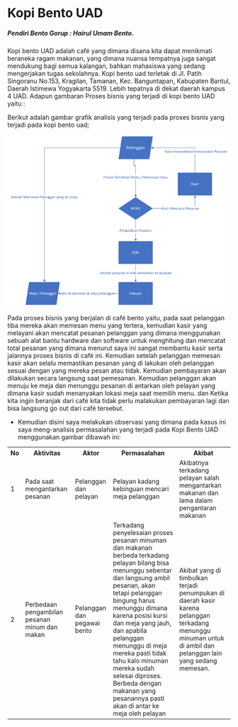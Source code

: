 <h1> Kopi Bento UAD </h2>

##### _Pendiri Bento Gorup : Hairul Umam Bento._

Kopi bento UAD adalah café yang dimana disana kita dapat menikmati beraneka ragam makanan, yang dimana nuansa tempatnya juga sangat mendukung bagi semua kalangan, bahkan mahasiswa yang sedang mengerjakan tugas sekolahnya. Kopi bento uad terletak di Jl. Patih Singoranu No.153, Kragilan, Tamanan, Kec. Banguntapan, Kabupaten Bantul, Daerah Istimewa Yogyakarta 5519. Lebih tepatnya di dekat daerah kampus 4 UAD. Adapun gambaran Proses bisnis yang terjadi di kopi bento UAD yaitu :

Berikut adalah gambar grafik analisis yang terjadi pada proses bisnis yang terjadi pada kopi bento uad;

![Gambar teks editor VS Code](../img/Gambar5.png)

Pada proses bisnis yang berjalan di café bento yaitu, pada saat pelanggan tiba mereka akan memesan menu yang tertera, kemudian kasir yang melayani akan mencatat pesanan pelanggan yang dimana menggunakan sebuah alat bantu hardware dan software untuk menghitung dan mencatat total pesanan yang dimana menurut saya ini sangat membantu kasir serta jalannya proses bisnis di café ini. Kemudian setelah pelanggan memesan kasir akan selalu memastikan pesanan yang di lakukan oleh pelanggan sesuai dengan yang mereka pesan atau tidak. Kemudian pembayaran akan dilakukan secara langsung saat pemesanan. Kemudian pelanggan akan menuju ke meja dan menunggu pesanan di antarkan oleh pelayan yang dimana kasir sudah menanyakan lokasi meja saat memilih menu. dan Ketika kita ingin beranjak dari café kita tidak perlu malakukan pembayaran lagi dan bisa langsung go out dari café tersebut.

- Kemudian disini saya melakukan observasi yang dimana pada kasus ini saya meng-analisis permasalahan yang terjadi pada Kopi Bento UAD menggunakan gambar dibawah ini:

<table>
<tr>
    <th>No</th>
    <th>Aktivitas</th>
    <th>Aktor</th>
    <th>Permasalahan</th>
    <th>Akibat</th>
</tr>
<tr>
    <td>1</td>
    <td>Pada saat mengantarkan pesanan</td>
    <td>Pelanggan dan pelayan </td>
    <td>Pelayan kadang kebinguan mencari meja pelanggan</td>
    <td>Akibatnya terkadang pelayan salah mengantarkan makanan dan lama dalam pengantaran makanan</td>
</tr>

<tr>
<td>2</td>
<td>Perbedaan pengambilan pesanan minum dan makan</td>
<td>Pelanggan dan pegawai bento </td>
<td>Terkadang penyelesaian proses pesanan minuman dan makanan berbeda terkadang pelayan bilang bisa menunggu sebentar dan langsung ambil pesanan, akan tetapi pelanggan bingung harus menunggu dimana karena posisi kursi dan meja yang jauh, dan apabila pelanggan menunggu di meja mereka pasti tidak tahu kalo minuman mereka sudah selesai diproses. Berbeda dengan makanan yang pesanannya pasti akan di antar ke meja oleh pelayan</td>
<td>Akibat yang di timbulkan terjadi penumpukan di daerah kasir karena pelanggan terkadang menunggu minuman untuk di ambil dan pelanggan lain yang sedang memesan.</td>

</tr>
</table>
